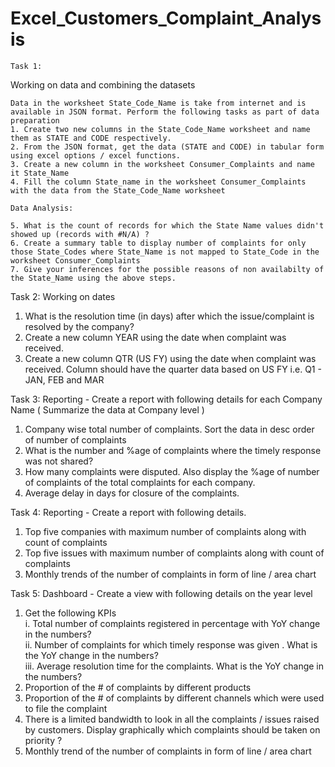 # Excel_Customers_Complaint_Analysis

																	
	Task 1: 
  Working on data and combining the datasets	
 
	Data in the worksheet State_Code_Name is take from internet and is available in JSON format. Perform the following tasks as part of data preparation																
	1. Create two new columns in the State_Code_Name worksheet and name them as STATE and CODE respectively.																
	2. From the JSON format, get the data (STATE and CODE) in tabular form using excel options / excel functions.																
	3. Create a new column in the worksheet Consumer_Complaints and name it State_Name																
	4. Fill the column State_name in the worksheet Consumer_Complaints with the data from the State_Code_Name worksheet																
																	
	Data Analysis:
 
	5. What is the count of records for which the State Name values didn't showed up (records with #N/A) ?																
	6. Create a summary table to display number of complaints for only those State_Codes where State_Name is not mapped to State_Code in the worksheet Consumer_Complaints																
	7. Give your inferences for the possible reasons of non availabilty of the State_Name using the above steps.																


 Task 2: 
 Working on dates		
 
1. What is the resolution time (in days) after which the issue/complaint is resolved by the company?																
2. Create a new column YEAR using the date when complaint was received.																
3. Create a new column QTR (US FY) using the date when complaint was received. Column should have the quarter data based on US FY i.e. Q1 - JAN, FEB and MAR																

Task 3: 
Reporting - Create a report with following details for each Company Name ( Summarize the data at Company level )	

1. Company wise total number of complaints. Sort the data in desc order of number of complaints																
2.  What is the number and %age of complaints where the timely response was not shared?																
3. How many complaints were disputed. Also display the %age of number of complaints of the total complaints for each company.																
4.  Average delay in days for closure of the complaints.																


																
Task 4: 
Reporting - Create a report with following details.				

1. Top five companies with maximum number of complaints along with count of complaints																
2. Top five issues with maximum number of complaints along with count of complaints																
3. Monthly trends of the number of complaints in form of line / area chart																


																
Task 5: 
Dashboard - Create a view with following details on the year level		

1. Get the following KPIs																
i. Total number of complaints registered in percentage with YoY change in the numbers?																
ii. Number of complaints for which timely response was given . What is the YoY change in the numbers?																
iii. Average resolution time for the complaints. What is the YoY change in the numbers?																
2. Proportion of the # of complaints by different products																
3. Proportion of the # of complaints by different channels which were used to file the complaint 																
4. There is a limited bandwidth to look in all the complaints / issues raised by customers. Display graphically which complaints should be taken on priority ?																
5. Monthly trend of the number of complaints in form of line / area chart 																







